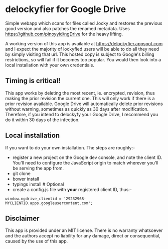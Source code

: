 # delockyfier for Google Drive

Simple webapp which scans for files called .locky and restores the previous good version and also patches the renamed metadata.
Uses https://github.com/pinoyyid/ngDrive for the heavy lifting.

A working version of this app is available at https://delockyfier.appspot.com and I expect the majority of lockyfied users will be able to do all they need by simply visiting that url. This hosted copy is subject to Google's billing restrictions, so will fail if it becomes too popular. You would then look into a local installation with your own credentials.

## Timing is critical!
This app works by deleting the most recent, ie. encrypted, revision, thus making the prior revision the current one. This will only work if there is a prior revision available. Google Drive will automatically delete prior revisions without warning, sometimes as quickly as 30 days after modification. Therefore, if you intend to delockyfy your Google Drive, I recommend you do it within 30 days of the infection.

## Local installation
If you want to do your own installation. The steps are roughly:-
* register a new project on the Google dev console, and note the client ID. You'll need to configure the JavaScript origin to match wherever you'll be serving the app from.
* git clone
* bower install
* typings install # Optional
* create a config.js file with __your__ registered client ID, thus:-
```
window.ngdrive_clientid = '29232968-MYCLIENTID.apps.googleusercontent.com';
```

## Disclaimer
This app is provided under an MIT license. There is no warranty whatsoever and the authors accept no liability for any damage, direct or consequential, caused by the use of this app.
